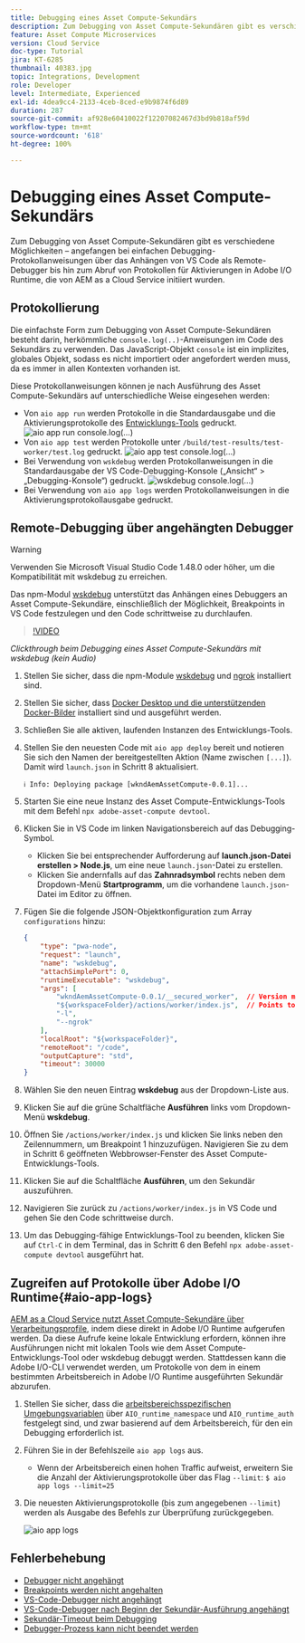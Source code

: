 ```yaml
---
title: Debugging eines Asset Compute-Sekundärs
description: Zum Debugging von Asset Compute-Sekundären gibt es verschiedene Möglichkeiten – angefangen bei einfachen Debugging-Protokollanweisungen über das Anhängen von VS Code als Remote-Debugger bis hin zum Abruf von Protokollen für Aktivierungen in Adobe I/O Runtime, die von AEM as a Cloud Service initiiert wurden.
feature: Asset Compute Microservices
version: Cloud Service
doc-type: Tutorial
jira: KT-6285
thumbnail: 40383.jpg
topic: Integrations, Development
role: Developer
level: Intermediate, Experienced
exl-id: 4dea9cc4-2133-4ceb-8ced-e9b9874f6d89
duration: 287
source-git-commit: af928e60410022f12207082467d3bd9b818af59d
workflow-type: tm+mt
source-wordcount: '618'
ht-degree: 100%

---
```


# Debugging eines Asset Compute-Sekundärs

Zum Debugging von Asset Compute-Sekundären gibt es verschiedene Möglichkeiten – angefangen bei einfachen Debugging-Protokollanweisungen über das Anhängen von VS Code als Remote-Debugger bis hin zum Abruf von Protokollen für Aktivierungen in Adobe I/O Runtime, die von AEM as a Cloud Service initiiert wurden.

## Protokollierung

Die einfachste Form zum Debugging von Asset Compute-Sekundären besteht darin, herkömmliche `console.log(..)`-Anweisungen im Code des Sekundärs zu verwenden. Das JavaScript-Objekt `console` ist ein implizites, globales Objekt, sodass es nicht importiert oder angefordert werden muss, da es immer in allen Kontexten vorhanden ist.

Diese Protokollanweisungen können je nach Ausführung des Asset Compute-Sekundärs auf unterschiedliche Weise eingesehen werden:

+ Von `aio app run` werden Protokolle in die Standardausgabe und die Aktivierungsprotokolle des [Entwicklungs-Tools](../develop/development-tool.md) gedruckt.
  ![aio app run console.log(…)](./assets/debug/console-log__aio-app-run.png)
+ Von `aio app test` werden Protokolle unter `/build/test-results/test-worker/test.log` gedruckt.
  ![aio app test console.log(…)](./assets/debug/console-log__aio-app-test.png)
+ Bei Verwendung von `wskdebug` werden Protokollanweisungen in die Standardausgabe der VS Code-Debugging-Konsole („Ansicht“ > „Debugging-Konsole“) gedruckt.
  ![wskdebug console.log(…)](./assets/debug/console-log__wskdebug.png)
+ Bei Verwendung von `aio app logs` werden Protokollanweisungen in die Aktivierungsprotokollausgabe gedruckt.

## Remote-Debugging über angehängten Debugger

>[!WARNING]
>
>Verwenden Sie Microsoft Visual Studio Code 1.48.0 oder höher, um die Kompatibilität mit wskdebug zu erreichen. 

Das npm-Modul [wskdebug](https://www.npmjs.com/package/@openwhisk/wskdebug) unterstützt das Anhängen eines Debuggers an Asset Compute-Sekundäre, einschließlich der Möglichkeit, Breakpoints in VS Code festzulegen und den Code schrittweise zu durchlaufen.

>[!VIDEO](https://video.tv.adobe.com/v/40383?quality=12&learn=on)

_Clickthrough beim Debugging eines Asset Compute-Sekundärs mit wskdebug (kein Audio)_

1. Stellen Sie sicher, dass die npm-Module [wskdebug](../set-up/development-environment.md#wskdebug) und [ngrok](../set-up/development-environment.md#ngork) installiert sind.
1. Stellen Sie sicher, dass [Docker Desktop und die unterstützenden Docker-Bilder](../set-up/development-environment.md#docker) installiert sind und ausgeführt werden.
1. Schließen Sie alle aktiven, laufenden Instanzen des Entwicklungs-Tools.
1. Stellen Sie den neuesten Code mit `aio app deploy` bereit und notieren Sie sich den Namen der bereitgestellten Aktion (Name zwischen `[...]`). Damit wird `launch.json` in Schritt 8 aktualisiert.

   ```
   ℹ Info: Deploying package [wkndAemAssetCompute-0.0.1]...
   ```


1. Starten Sie eine neue Instanz des Asset Compute-Entwicklungs-Tools mit dem Befehl `npx adobe-asset-compute devtool`.
1. Klicken Sie in VS Code im linken Navigationsbereich auf das Debugging-Symbol.
   + Klicken Sie bei entsprechender Aufforderung auf __launch.json-Datei erstellen > Node.js__, um eine neue `launch.json`-Datei zu erstellen.
   + Klicken Sie andernfalls auf das __Zahnradsymbol__ rechts neben dem Dropdown-Menü __Startprogramm__, um die vorhandene `launch.json`-Datei im Editor zu öffnen.
1. Fügen Sie die folgende JSON-Objektkonfiguration zum Array `configurations` hinzu:

   ```json
   {
       "type": "pwa-node",
       "request": "launch",
       "name": "wskdebug",
       "attachSimplePort": 0,
       "runtimeExecutable": "wskdebug",
       "args": [
           "wkndAemAssetCompute-0.0.1/__secured_worker",  // Version must match your Asset Compute worker's version
           "${workspaceFolder}/actions/worker/index.js",  // Points to your worker
           "-l",
           "--ngrok"
       ],
       "localRoot": "${workspaceFolder}",
       "remoteRoot": "/code",
       "outputCapture": "std",
       "timeout": 30000
   }
   ```

1. Wählen Sie den neuen Eintrag __wskdebug__ aus der Dropdown-Liste aus.
1. Klicken Sie auf die grüne Schaltfläche __Ausführen__ links vom Dropdown-Menü __wskdebug__.
1. Öffnen Sie `/actions/worker/index.js` und klicken Sie links neben den Zeilennummern, um Breakpoint 1 hinzuzufügen. Navigieren Sie zu dem in Schritt 6 geöffneten Webbrowser-Fenster des Asset Compute-Entwicklungs-Tools.
1. Klicken Sie auf die Schaltfläche __Ausführen__, um den Sekundär auszuführen.
1. Navigieren Sie zurück zu `/actions/worker/index.js` in VS Code und gehen Sie den Code schrittweise durch.
1. Um das Debugging-fähige Entwicklungs-Tool zu beenden, klicken Sie auf `Ctrl-C` in dem Terminal, das in Schritt 6 den Befehl `npx adobe-asset-compute devtool` ausgeführt hat.

## Zugreifen auf Protokolle über Adobe I/O Runtime{#aio-app-logs}

[AEM as a Cloud Service nutzt Asset Compute-Sekundäre über Verarbeitungsprofile](../deploy/processing-profiles.md), indem diese direkt in Adobe I/O Runtime aufgerufen werden. Da diese Aufrufe keine lokale Entwicklung erfordern, können ihre Ausführungen nicht mit lokalen Tools wie dem Asset Compute-Entwicklungs-Tool oder wskdebug debuggt werden. Stattdessen kann die Adobe I/O-CLI verwendet werden, um Protokolle von dem in einem bestimmten Arbeitsbereich in Adobe I/O Runtime ausgeführten Sekundär abzurufen.

1. Stellen Sie sicher, dass die [arbeitsbereichsspezifischen Umgebungsvariablen](../deploy/runtime.md) über `AIO_runtime_namespace` und `AIO_runtime_auth` festgelegt sind, und zwar basierend auf dem Arbeitsbereich, für den ein Debugging erforderlich ist.
1. Führen Sie in der Befehlszeile `aio app logs` aus.
   + Wenn der Arbeitsbereich einen hohen Traffic aufweist, erweitern Sie die Anzahl der Aktivierungsprotokolle über das Flag `--limit`:
     `$ aio app logs --limit=25`
1. Die neuesten Aktivierungsprotokolle (bis zum angegebenen `--limit`) werden als Ausgabe des Befehls zur Überprüfung zurückgegeben.

   ![aio app logs](./assets/debug/aio-app-logs.png)

## Fehlerbehebung

+ [Debugger nicht angehängt](../troubleshooting.md#debugger-does-not-attach)
+ [Breakpoints werden nicht angehalten](../troubleshooting.md#breakpoints-no-pausing)
+ [VS-Code-Debugger nicht angehängt](../troubleshooting.md#vs-code-debugger-not-attached)
+ [VS-Code-Debugger nach Beginn der Sekundär-Ausführung angehängt](../troubleshooting.md#vs-code-debugger-attached-after-worker-execution-began)
+ [Sekundär-Timeout beim Debugging](../troubleshooting.md#worker-times-out-while-debugging)
+ [Debugger-Prozess kann nicht beendet werden](../troubleshooting.md#cannot-terminate-debugger-process)
